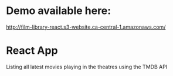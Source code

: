 # Demo available here:
http://film-library-react.s3-website.ca-central-1.amazonaws.com/

# React App
Listing all latest movies playing in the theatres using the TMDB API

